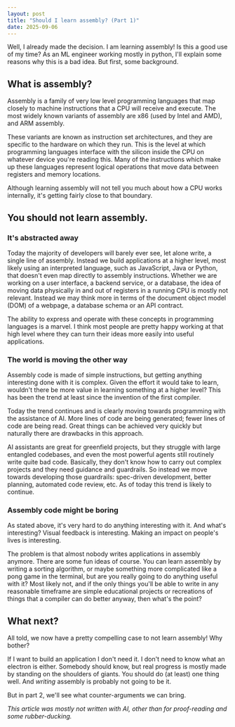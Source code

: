 ```yaml
---
layout: post
title: "Should I learn assembly? (Part 1)"
date: 2025-09-06
---
```


Well, I already made the decision. I am learning assembly! Is this a good use of my time? As an ML engineer working mostly in python, I'll explain some reasons why this is a bad idea. But first, some background.

## What is assembly?

Assembly is a family of very low level programming languages that map closely to machine instructions that a CPU will receive and execute. The most widely known variants of assembly are x86 (used by Intel and AMD), and ARM assembly.

These variants are known as instruction set architectures, and they are specific to the hardware on which they run. This is the level at which programming languages interface with the silicon inside the CPU on whatever device you're reading this. Many of the instructions which make up these languages represent logical operations that move data between registers and memory locations.

Although learning assembly will not tell you much about how a CPU works internally, it's getting fairly close to that boundary.

## You should not learn assembly.

### It's abstracted away

Today the majority of developers will barely ever see, let alone write, a single line of assembly. Instead we build applications at a higher level, most likely using an interpreted language, such as JavaScript, Java or Python, that doesn't even map directly to assembly instructions. Whether we are working on a user interface, a backend service, or a database, the idea of moving data physically in and out of registers in a running CPU is mostly not relevant. Instead we may think more in terms of the document object model (DOM) of a webpage, a database schema or an API contract.

The ability to express and operate with these concepts in programming languages is a marvel. I think most people are pretty happy working at that high level where they can turn their ideas more easily into useful applications.

### The world is moving the other way

Assembly code is made of simple instructions, but getting anything interesting done with it is complex. Given the effort it would take to learn, wouldn't there be more value in learning something at a higher level? This has been the trend at least since the invention of the first compiler.

Today the trend continues and is clearly moving towards programming with the assistance of AI. More lines of code are being generated; fewer lines of code are being read. Great things can be achieved very quickly but naturally there are drawbacks in this approach.

AI assistants are great for greenfield projects, but they struggle with large entangled codebases, and even the most powerful agents still routinely write quite bad code. Basically, they don't know how to carry out complex projects and they need guidance and guardrails. So instead we move towards developing those guardrails: spec-driven development, better planning, automated code review, etc. As of today this trend is likely to continue.

### Assembly code might be boring

As stated above, it's very hard to do anything interesting with it. And what's interesting? Visual feedback is interesting. Making an impact on people's lives is interesting.

The problem is that almost nobody writes applications in assembly anymore. There are some fun ideas of course. You can learn assembly by writing a sorting algorithm, or maybe something more complicated like a pong game in the terminal, but are you really going to do anything useful with it? Most likely not, and if the only things you'll be able to write in any reasonable timeframe are simple educational projects or recreations of things that a compiler can do better anyway, then what's the point?

## What next?

All told, we now have a pretty compelling case to not learn assembly! Why bother?

If I want to build an application I don't need it. I don't need to know what an electron is either. Somebody should know, but real progress is mostly made by standing on the shoulders of giants. You should do (at least) one thing well. And _writing_ assembly is probably not going to be it.

But in part 2, we'll see what counter-arguments we can bring. 

*This article was mostly not written with AI, other than for proof-reading and some rubber-ducking.*
